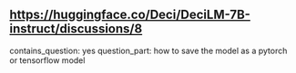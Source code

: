 ## https://huggingface.co/Deci/DeciLM-7B-instruct/discussions/8

contains_question: yes
question_part: how to save the model as a pytorch or tensorflow model